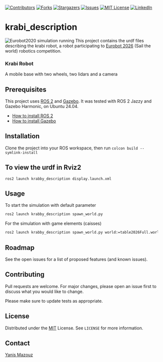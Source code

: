 
[![Contributors][contributors-shield]][contributors-url]
[![Forks][forks-shield]][forks-url]
[![Stargazers][stars-shield]][stars-url]
[![Issues][issues-shield]][issues-url]
[![MIT License][license-shield]][license-url]
[![LinkedIn][linkedin-shield]][linkedin-url]

# krabi_description
![Eurobot2020 simulation running][product-screenshot]
This project contains the urdf files describing the krabi robot, a robot participating to [Eurobot 2026](https://www.eurobot.org/eurobot/eurobot-2026) (Sail the world) robotics competition.

### Krabi Robot
A mobile base with two wheels, two lidars and a camera

## Prerequisites
This project uses [ROS 2](https://www.ros.org/) and [Gazebo](http://gazebosim.org/). It was tested with ROS 2 Jazzy and Gazebo Harmonic, on Ubuntu 24.04. 
* [How to install ROS 2](http://wiki.ros.org/melodic/Installation](https://docs.ros.org/en/jazzy/Installation.html)) 
* [How to install Gazebo](https://gazebosim.org/docs/harmonic/install/)


## Installation

Clone the project into your ROS workspace, then run ```colcon build --symlink-install```

## To view the urdf in Rviz2

```shell
ros2 launch krabby_description display.launch.xml
```

## Usage
To start the simulation with default parameter

```bash
ros2 launch krabby_description spawn_world.py
```
For the simulation with game elements (caisses)

```bash
ros2 launch krabby_description spawn_world.py world:=table2026Full.world
```

## Roadmap
See the open issues for a list of proposed features (and known issues).

## Contributing
Pull requests are welcome. For major changes, please open an issue first to discuss what you would like to change.

Please make sure to update tests as appropriate.

## License
Distributed under the [MIT](https://choosealicense.com/licenses/mit/) License. See `LICENSE` for more information.

## Contact
[Yanis Mazouz](ymazouz.com)

[contributors-shield]: https://img.shields.io/github/contributors/scout22/krabby_description?style=flat-square
[contributors-url]: https://github.com/scout22/krabby_description/graphs/contributors
[forks-shield]: https://img.shields.io/github/forks/scout22/krabby_description?style=social
[forks-url]: https://github.com/scout22/krabby_description/network/members
[stars-shield]: https://img.shields.io/github/stars/scout22/krabby_description?style=flat-square
[stars-url]: https://github.com/scout22/krabby_description/stargazers
[issues-shield]: https://img.shields.io/github/issues/scout22/krabby_description?style=flat-square
[issues-url]: https://github.com/scout22/krabby_description/issues
[license-shield]: https://img.shields.io/github/license/scout22/krabby_description?style=flat-square
[license-url]: https://github.com/scout22/krabby_description/blob/master/LICENSE.txt
[linkedin-shield]: https://img.shields.io/badge/-LinkedIn-black.svg?style=flat-square&logo=linkedin&colorB=555
[linkedin-url]: https://linkedin.com/in/yanis-mazouz
[product-screenshot]: images/screenshot.png
